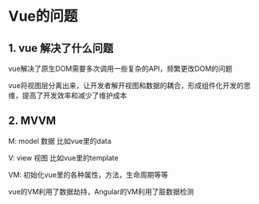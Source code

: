 # Vue的问题
## 1. vue 解决了什么问题
vue解决了原生DOM需要多次调用一些复杂的API，频繁更改DOM的问题

vue将视图层分离出来，让开发者解开视图和数据的耦合，形成组件化开发的思维，提高了开发效率和减少了维护成本

## 2. MVVM
M: model 数据 比如vue里的data

V: view 视图 比如vue里的template

VM: 初始化vue里的各种属性，方法，生命周期等等

vue的VM利用了数据劫持，Angular的VM利用了脏数据检测